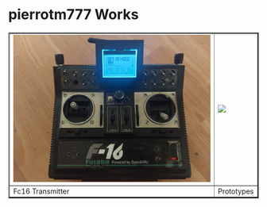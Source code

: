 # pierrotm777 Works

<table border="2">
<tr>
<td><img src="https://github.com/Ingwie/OpenAVRc_Hw/blob/V3/User's%20OpenAVRc%20Transmitters/pierrotm777/Fc16/IMG_1.jpg" border="0"/></td>
<td><img src="https://github.com/Ingwie/OpenAVRc_Hw/blob/V3/User's%20OpenAVRc%20Transmitters/pierrotm777/My_Prototypes/Protos.jpg" border="0"/></td>
</tr>
<tr>
<td>Fc16 Transmitter</td><td>Prototypes</td>
</tr>
</table>

